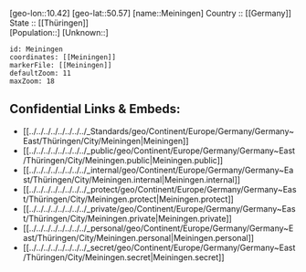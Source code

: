 ﻿---
location: [50.57,10.42] 
mapzoom: [7,12] 
mapmarker: city 
type: City
tags:
- geo/City


SpocWebEntityId: 32384
isDeleted: false
confidential: public

---
[geo-lon::10.42] 
[geo-lat::50.57] 
[name::Meiningen] 
Country :: [[Germany]]  
State :: [[Thüringen]]  
[Population::] 
[Unknown::] 


```leaflet
id: Meiningen
coordinates: [[Meiningen]] 
markerFile: [[Meiningen]] 
defaultZoom: 11 
maxZoom: 18
```


## Confidential Links & Embeds: 
- [[../../../../../../../../_Standards/geo/Continent/Europe/Germany/Germany~East/Thüringen/City/Meiningen|Meiningen]] 
- [[../../../../../../../../_public/geo/Continent/Europe/Germany/Germany~East/Thüringen/City/Meiningen.public|Meiningen.public]] 
- [[../../../../../../../../_internal/geo/Continent/Europe/Germany/Germany~East/Thüringen/City/Meiningen.internal|Meiningen.internal]] 
- [[../../../../../../../../_protect/geo/Continent/Europe/Germany/Germany~East/Thüringen/City/Meiningen.protect|Meiningen.protect]] 
- [[../../../../../../../../_private/geo/Continent/Europe/Germany/Germany~East/Thüringen/City/Meiningen.private|Meiningen.private]] 
- [[../../../../../../../../_personal/geo/Continent/Europe/Germany/Germany~East/Thüringen/City/Meiningen.personal|Meiningen.personal]] 
- [[../../../../../../../../_secret/geo/Continent/Europe/Germany/Germany~East/Thüringen/City/Meiningen.secret|Meiningen.secret]] 
